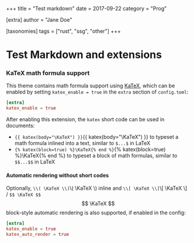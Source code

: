 +++
title = "Test markdown"
date = 2017-09-22
category = "Prog"

[extra]
author = "Jane Doe"

[taxonomies]
tags = ["rust", "ssg", "other"]
+++

# Test Markdown and extensions

### KaTeX math formula support

This theme contains math formula support using [KaTeX](https://katex.org/),
which can be enabled by setting `katex_enable = true` in the `extra` section
of `config.toml`:

```toml
[extra]
katex_enable = true
```

After enabling this extension, the `katex` short code can be used in documents:
* `{{ katex(body="\KaTeX") }}`{{ katex(body="\KaTeX") }} to typeset a math formula inlined into a text,
  similar to `$...$` in LaTeX
* `{% katex(block=true) %}\KaTeX{% end %}`{% katex(block=true) %}\KaTeX{% end %} to typeset a block of math formulas,
  similar to `$$...$$` in LaTeX

#### Automatic rendering without short codes

Optionally, `\\( \KaTeX \\)`\\( \KaTeX \\) inline and `\\[ \KaTeX \\]`\\[ \KaTeX \\] / `$$ \KaTeX $$`$$ \KaTeX $$
block-style automatic rendering is also supported, if enabled in the config:

```toml
[extra]
katex_enable = true
katex_auto_render = true
```